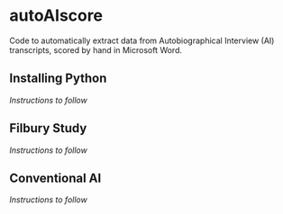 # autoAIscore

Code to automatically extract data from Autobiographical Interview (AI) transcripts, scored by hand in Microsoft Word.

## Installing Python

*Instructions to follow*

## Filbury Study

*Instructions to follow*

## Conventional AI

*Instructions to follow*
